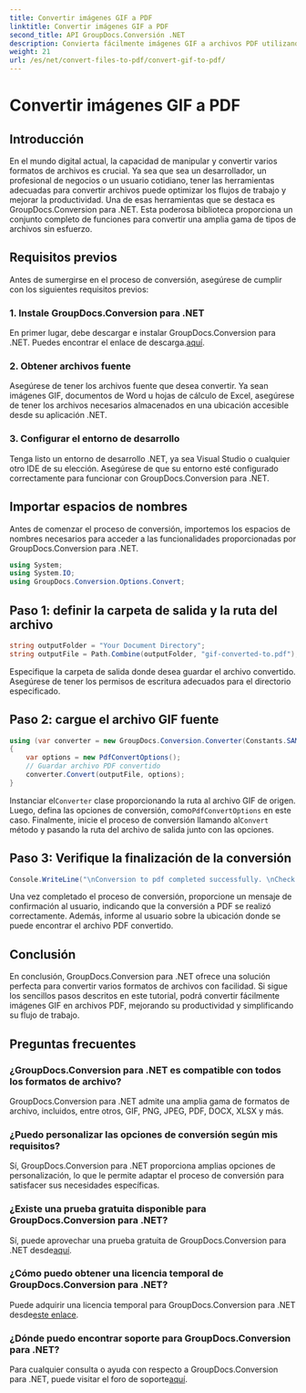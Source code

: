 ```yaml
---
title: Convertir imágenes GIF a PDF
linktitle: Convertir imágenes GIF a PDF
second_title: API GroupDocs.Conversión .NET
description: Convierta fácilmente imágenes GIF a archivos PDF utilizando GroupDocs.Conversion para .NET. Mejore la productividad con esta solución perfecta.
weight: 21
url: /es/net/convert-files-to-pdf/convert-gif-to-pdf/
---
```


# Convertir imágenes GIF a PDF

## Introducción
En el mundo digital actual, la capacidad de manipular y convertir varios formatos de archivos es crucial. Ya sea que sea un desarrollador, un profesional de negocios o un usuario cotidiano, tener las herramientas adecuadas para convertir archivos puede optimizar los flujos de trabajo y mejorar la productividad. Una de esas herramientas que se destaca es GroupDocs.Conversion para .NET. Esta poderosa biblioteca proporciona un conjunto completo de funciones para convertir una amplia gama de tipos de archivos sin esfuerzo.
## Requisitos previos
Antes de sumergirse en el proceso de conversión, asegúrese de cumplir con los siguientes requisitos previos:
### 1. Instale GroupDocs.Conversion para .NET
 En primer lugar, debe descargar e instalar GroupDocs.Conversion para .NET. Puedes encontrar el enlace de descarga.[aquí](https://releases.groupdocs.com/conversion/net/).
### 2. Obtener archivos fuente
Asegúrese de tener los archivos fuente que desea convertir. Ya sean imágenes GIF, documentos de Word u hojas de cálculo de Excel, asegúrese de tener los archivos necesarios almacenados en una ubicación accesible desde su aplicación .NET.
### 3. Configurar el entorno de desarrollo
Tenga listo un entorno de desarrollo .NET, ya sea Visual Studio o cualquier otro IDE de su elección. Asegúrese de que su entorno esté configurado correctamente para funcionar con GroupDocs.Conversion para .NET.

## Importar espacios de nombres
Antes de comenzar el proceso de conversión, importemos los espacios de nombres necesarios para acceder a las funcionalidades proporcionadas por GroupDocs.Conversion para .NET.
```csharp
using System;
using System.IO;
using GroupDocs.Conversion.Options.Convert;
```

## Paso 1: definir la carpeta de salida y la ruta del archivo
```csharp
string outputFolder = "Your Document Directory";
string outputFile = Path.Combine(outputFolder, "gif-converted-to.pdf");
```
Especifique la carpeta de salida donde desea guardar el archivo convertido. Asegúrese de tener los permisos de escritura adecuados para el directorio especificado.
## Paso 2: cargue el archivo GIF fuente
```csharp
using (var converter = new GroupDocs.Conversion.Converter(Constants.SAMPLE_GIF))
{
    var options = new PdfConvertOptions();
    // Guardar archivo PDF convertido
    converter.Convert(outputFile, options);
}
```
 Instanciar el`Converter` clase proporcionando la ruta al archivo GIF de origen. Luego, defina las opciones de conversión, como`PdfConvertOptions` en este caso. Finalmente, inicie el proceso de conversión llamando al`Convert` método y pasando la ruta del archivo de salida junto con las opciones.
## Paso 3: Verifique la finalización de la conversión
```csharp
Console.WriteLine("\nConversion to pdf completed successfully. \nCheck output in {0}", outputFolder);
```
Una vez completado el proceso de conversión, proporcione un mensaje de confirmación al usuario, indicando que la conversión a PDF se realizó correctamente. Además, informe al usuario sobre la ubicación donde se puede encontrar el archivo PDF convertido.

## Conclusión
En conclusión, GroupDocs.Conversion para .NET ofrece una solución perfecta para convertir varios formatos de archivos con facilidad. Si sigue los sencillos pasos descritos en este tutorial, podrá convertir fácilmente imágenes GIF en archivos PDF, mejorando su productividad y simplificando su flujo de trabajo.
## Preguntas frecuentes
### ¿GroupDocs.Conversion para .NET es compatible con todos los formatos de archivo?
GroupDocs.Conversion para .NET admite una amplia gama de formatos de archivo, incluidos, entre otros, GIF, PNG, JPEG, PDF, DOCX, XLSX y más.
### ¿Puedo personalizar las opciones de conversión según mis requisitos?
Sí, GroupDocs.Conversion para .NET proporciona amplias opciones de personalización, lo que le permite adaptar el proceso de conversión para satisfacer sus necesidades específicas.
### ¿Existe una prueba gratuita disponible para GroupDocs.Conversion para .NET?
 Sí, puede aprovechar una prueba gratuita de GroupDocs.Conversion para .NET desde[aquí](https://releases.groupdocs.com/).
### ¿Cómo puedo obtener una licencia temporal de GroupDocs.Conversion para .NET?
 Puede adquirir una licencia temporal para GroupDocs.Conversion para .NET desde[este enlace](https://purchase.groupdocs.com/temporary-license/).
### ¿Dónde puedo encontrar soporte para GroupDocs.Conversion para .NET?
 Para cualquier consulta o ayuda con respecto a GroupDocs.Conversion para .NET, puede visitar el foro de soporte[aquí](https://forum.groupdocs.com/c/conversion/11).